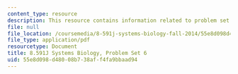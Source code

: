 ```yaml
---
content_type: resource
description: This resource contains information related to problem set 6.
file: null
file_location: /coursemedia/8-591j-systems-biology-fall-2014/55e8d098d48008b738aff4fa9bbaad94_MIT8_591JF14_ProblemSet6.pdf
file_type: application/pdf
resourcetype: Document
title: 8.591J Systems Biology, Problem Set 6
uid: 55e8d098-d480-08b7-38af-f4fa9bbaad94
---
```

